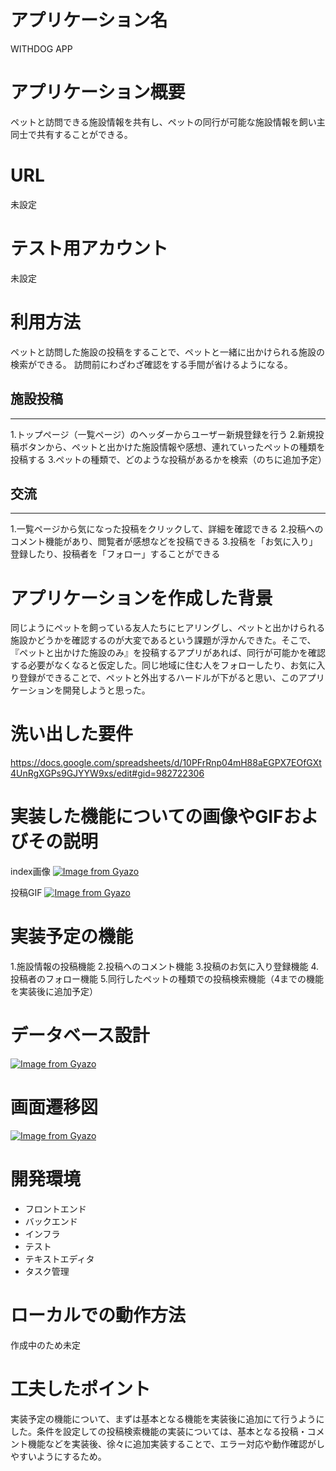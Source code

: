 # アプリケーション名  

WITHDOG APP

# アプリケーション概要  

ペットと訪問できる施設情報を共有し、ペットの同行が可能な施設情報を飼い主同士で共有することができる。

# URL

未設定

# テスト用アカウント

未設定

# 利用方法

ペットと訪問した施設の投稿をすることで、ペットと一緒に出かけられる施設の検索ができる。
訪問前にわざわざ確認をする手間が省けるようになる。

## 施設投稿
***
  1.トップページ（一覧ページ）のヘッダーからユーザー新規登録を行う
  2.新規投稿ボタンから、ペットと出かけた施設情報や感想、連れていったペットの種類を投稿する
  3.ペットの種類で、どのような投稿があるかを検索（のちに追加予定）

## 交流
***
  1.一覧ページから気になった投稿をクリックして、詳細を確認できる
  2.投稿へのコメント機能があり、閲覧者が感想などを投稿できる
  3.投稿を「お気に入り」登録したり、投稿者を「フォロー」することができる

# アプリケーションを作成した背景

同じようにペットを飼っている友人たちにヒアリングし、ペットと出かけられる施設かどうかを確認するのが大変であるという課題が浮かんできた。そこで、『ペットと出かけた施設のみ』を投稿するアプリがあれば、同行が可能かを確認する必要がなくなると仮定した。同じ地域に住む人をフォローしたり、お気に入り登録ができることで、ペットと外出するハードルが下がると思い、このアプリケーションを開発しようと思った。

# 洗い出した要件

https://docs.google.com/spreadsheets/d/10PFrRnp04mH88aEGPX7EOfGXt4UnRgXGPs9GJYYW9xs/edit#gid=982722306

# 実装した機能についての画像やGIFおよびその説明
index画像
[![Image from Gyazo](https://i.gyazo.com/d1da75fb942582534266d5dde2817813.png)](https://gyazo.com/d1da75fb942582534266d5dde2817813)

投稿GIF
[![Image from Gyazo](https://i.gyazo.com/5caf548d7ecaa445db79277e706dbeca.gif)](https://gyazo.com/5caf548d7ecaa445db79277e706dbeca)

# 実装予定の機能
1.施設情報の投稿機能
2.投稿へのコメント機能
3.投稿のお気に入り登録機能
4.投稿者のフォロー機能
5.同行したペットの種類での投稿検索機能（4までの機能を実装後に追加予定）

# データベース設計

[![Image from Gyazo](https://i.gyazo.com/b94440df55124ad10f4c5ef4587cba71.png)](https://gyazo.com/b94440df55124ad10f4c5ef4587cba71)

# 画面遷移図

[![Image from Gyazo](https://i.gyazo.com/b863adf87313587d83fcc99b6c881709.png)](https://gyazo.com/b863adf87313587d83fcc99b6c881709)

# 開発環境

* フロントエンド
* バックエンド
* インフラ
* テスト
* テキストエディタ
* タスク管理

# ローカルでの動作方法

作成中のため未定

# 工夫したポイント

実装予定の機能について、まずは基本となる機能を実装後に追加にて行うようにした。条件を設定しての投稿検索機能の実装については、基本となる投稿・コメント機能などを実装後、徐々に追加実装することで、エラー対応や動作確認がしやすいようにするため。
